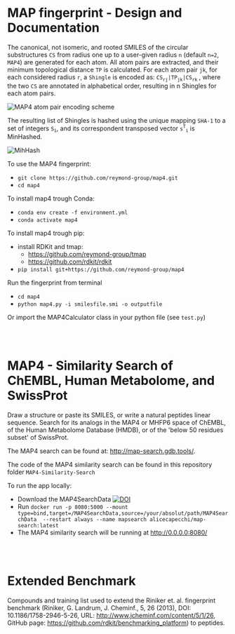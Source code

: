 
# MAP fingerprint - Design and Documentation  

The canonical, not isomeric, and rooted SMILES of the circular substructures `CS` from radius one up to a user-given radius `n` (default `n=2`, `MAP4`) are generated for each atom. All atom pairs are extracted, and their minimum topological distance `TP` is calculated. For each atom pair `jk`, for each considered radius `r`, a `Shingle` is encoded as: `CS`<sub>`rj`</sub>`|TP`<sub>`jk`</sub>`|CS`<sub>`rk`</sub> , where the two `CS` are annotated in alphabetical order, resulting in n Shingles for each atom pairs. 

![MAP4 atom pair encoding scheme](https://cloud.gdb.tools/s/oANAxRazApL5EDw/preview)

The resulting list of Shingles is hashed using the unique mapping `SHA-1` to a set of integers `S`<sub>`i`</sub>, and its correspondent transposed vector `s`<sup>`T`</sup><sub>`i`</sub> is MinHashed.

![MihHash](https://cloud.gdb.tools/s/nLjQKTcHPLdpnxJ/preview)

To use the MAP4 fingerprint:
- `git clone https://github.com/reymond-group/map4.git`
- `cd map4`

To install map4 trough Conda:
- `conda env create -f environment.yml`
- `conda activate map4`

To install map4 trough pip:
- install RDKit and tmap:
   - https://github.com/reymond-group/tmap
   - https://github.com/rdkit/rdkit
- `pip install git+https://github.com/reymond-group/map4`

Run the fingerprint from terminal
- `cd map4`
- `python map4.py -i smilesfile.smi -o outputfile`

Or import the MAP4Calculator class in your python file (see `test.py`)

<pre>


</pre>
# MAP4 - Similarity Search of ChEMBL, Human Metabolome, and SwissProt

Draw a structure or paste its SMILES, or write a natural peptides linear sequence.
Search for its analogs in the MAP4 or MHFP6 space of ChEMBL, of the Human Metabolome Database (HMDB), or of the 'below 50 residues subset' of SwissProt.

The MAP4 search can be found at: http://map-search.gdb.tools/.

The code of the MAP4 similarity search can be found in this repository folder `MAP4-Similarity-Search`

To run the app locally:
- Download the MAP4SearchData [![DOI](https://zenodo.org/badge/DOI/10.5281/zenodo.3671214.svg)](https://doi.org/10.5281/zenodo.3671214)
- Run `docker run -p 8080:5000 --mount type=bind,target=/MAP4SearchData,source=/your/absolut/path/MAP4SearchData  --restart always --name mapsearch alicecapecchi/map-search:latest`
- The MAP4 similarity search will be running at http://0.0.0.0:8080/

<pre>


</pre>

# Extended Benchmark

Compounds and training list used to extend the Riniker et. al. fingerprint benchmark (Riniker, G. Landrum, J. Cheminf., 5, 26 (2013), DOI: 10.1186/1758-2946-5-26, URL: http://www.jcheminf.com/content/5/1/26, GitHub page: https://github.com/rdkit/benchmarking_platform) to peptides.
